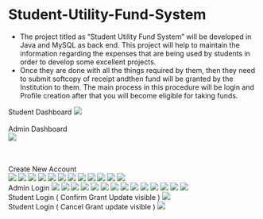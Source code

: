 # Student-Utility-Fund-System
* The project titled as “Student Utility Fund System” will be developed in Java and MySQL as back end. This project will help to maintain the information regarding the expenses
  that are being used by students in order to develop some excellent projects. 
* Once they are done with all the things required by them, then they need to submit softcopy of receipt andthen fund will be granted by the Institution to them. 
  The main process in this procedure will be login and Profile creation after that you will become eligible for taking funds.

Student Dashboard
<img src="Screenshot/student-dashboard.png">
<br><br>
Admin Dashboard
<br>
<img src="Screenshot/admin-dashboard.png">

<br><br>
Create New Account<br>
<img src="Screenshot/1.png">
<img src="Screenshot/2.png">
<img src="Screenshot/3.png">
<img src="Screenshot/4.png">
<img src="Screenshot/5.png">
<img src="Screenshot/6.png">
<img src="Screenshot/7.png">
<img src="Screenshot/8.png">
<img src="Screenshot/9.png">
<img src="Screenshot/10.png">
<img src="Screenshot/11.png">
<img src="Screenshot/12.png">
<br>
Admin Login
<img src="Screenshot/13.png">
<img src="Screenshot/14.png">
<img src="Screenshot/15.png">
<img src="Screenshot/16.png">
<img src="Screenshot/18.png">
<img src="Screenshot/19.png">
<img src="Screenshot/20.png">
<img src="Screenshot/21.png">
<img src="Screenshot/22.png">
<img src="Screenshot/23.png">
<img src="Screenshot/24.png">
<img src="Screenshot/25.png">
<img src="Screenshot/26.png">
<img src="Screenshot/27.png">
<br>
Student Login ( Confirm Grant Update visible )
<img src="Screenshot/28.png">
<br>
Student Login ( Cancel Grant update visible )
<img src="Screenshot/29.png">
